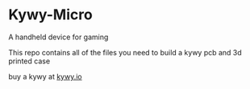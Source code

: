 # Kywy-Micro
 A handheld device for gaming
 
This repo contains all of the files you need to build a kywy pcb and 3d printed case

buy a kywy at [kywy.io](https://kywy.io)
